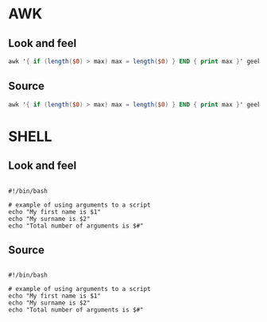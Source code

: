 # AWK
## Look and feel
```awk
awk '{ if (length($0) > max) max = length($0) } END { print max }' geeksforgeeks.txt
```
## Source
``` awk
awk '{ if (length($0) > max) max = length($0) } END { print max }' geeksforgeeks.txt
```


# SHELL
## Look and feel
```shell

#!/bin/bash

# example of using arguments to a script
echo "My first name is $1"
echo "My surname is $2"
echo "Total number of arguments is $#" 
```
## Source
``` shell

#!/bin/bash

# example of using arguments to a script
echo "My first name is $1"
echo "My surname is $2"
echo "Total number of arguments is $#" 
```
